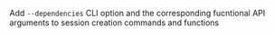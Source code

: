 Add `--dependencies` CLI option and the corresponding fucntional API arguments to session creation commands and functions
